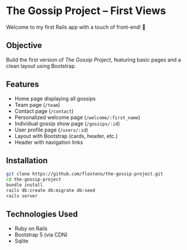 # The Gossip Project – First Views

Welcome to my first Rails app with a touch of front-end! 🎉

## Objective

Build the first version of *The Gossip Project*, featuring basic pages and a clean layout using Bootstrap.

## Features

- Home page displaying all gossips
- Team page (`/team`)
- Contact page (`/contact`)
- Personalized welcome page (`/welcome/:first_name`)
- Individual gossip show page (`/gossips/:id`)
- User profile page (`/users/:id`)
- Layout with Bootstrap (cards, header, etc.)
- Header with navigation links

## Installation

```bash
git clone https://github.com/flosteno/the-gossip-project.git
cd the-gossip-project
bundle install
rails db:create db:migrate db:seed
rails server
```

## Technologies Used

- Ruby on Rails
- Bootstrap 5 (via CDN)
- Sqlite